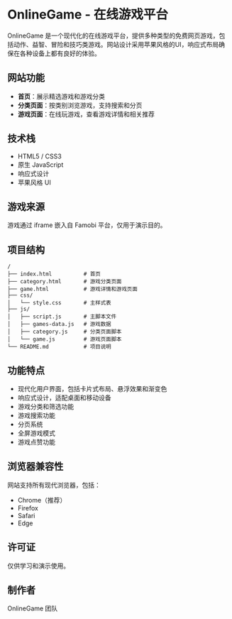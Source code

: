 # OnlineGame - 在线游戏平台

OnlineGame 是一个现代化的在线游戏平台，提供多种类型的免费网页游戏，包括动作、益智、冒险和技巧类游戏。网站设计采用苹果风格的UI，响应式布局确保在各种设备上都有良好的体验。

## 网站功能

- **首页**：展示精选游戏和游戏分类
- **分类页面**：按类别浏览游戏，支持搜索和分页
- **游戏页面**：在线玩游戏，查看游戏详情和相关推荐

## 技术栈

- HTML5 / CSS3
- 原生 JavaScript
- 响应式设计
- 苹果风格 UI

## 游戏来源

游戏通过 iframe 嵌入自 Famobi 平台，仅用于演示目的。

## 项目结构

```
/
├── index.html          # 首页
├── category.html       # 游戏分类页面
├── game.html           # 游戏详情和游戏页面
├── css/
│   └── style.css       # 主样式表
├── js/
│   ├── script.js       # 主脚本文件
│   ├── games-data.js   # 游戏数据
│   ├── category.js     # 分类页面脚本
│   └── game.js         # 游戏页面脚本
└── README.md           # 项目说明
```

## 功能特点

- 现代化用户界面，包括卡片式布局、悬浮效果和渐变色
- 响应式设计，适配桌面和移动设备
- 游戏分类和筛选功能
- 游戏搜索功能
- 分页系统
- 全屏游戏模式
- 游戏点赞功能

## 浏览器兼容性

网站支持所有现代浏览器，包括：
- Chrome（推荐）
- Firefox
- Safari
- Edge

## 许可证

仅供学习和演示使用。

## 制作者

OnlineGame 团队 
